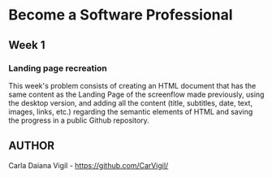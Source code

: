 # Become a Software Professional
## Week 1
### Landing page recreation
This week's problem consists of creating an HTML document that has the same content as the Landing Page of the screenflow made previously, using the desktop version, and adding all the content (title, subtitles, date, text, images, links, etc.) regarding the semantic elements of HTML and saving the progress in a public Github repository.


## AUTHOR
Carla Daiana Vigil - https://github.com/CarVigil/